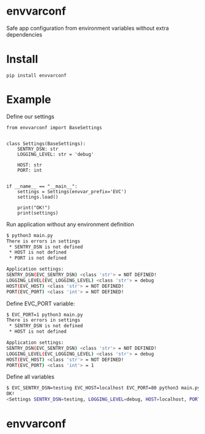 # envvarconf
Safe app configuration from environment variables without extra dependencies

# Install
```
pip install envvarconf
```

# Example
Define our settings
```python3
from envvarconf import BaseSettings


class Settings(BaseSettings):
    SENTRY_DSN: str
    LOGGING_LEVEL: str = 'debug'

    HOST: str
    PORT: int


if __name__ == "__main__":
    settings = Settings(envvar_prefix='EVC')
    settings.load()

    print("OK!")
    print(settings)
```

Run application without any environment definition
```bash
$ python3 main.py
There is errors in settings
 * SENTRY_DSN is not defined
 * HOST is not defined
 * PORT is not defined

Application settings:
SENTRY_DSN(EVC_SENTRY_DSN) <class 'str'> = NOT DEFINED!
LOGGING_LEVEL(EVC_LOGGING_LEVEL) <class 'str'> = debug
HOST(EVC_HOST) <class 'str'> = NOT DEFINED!
PORT(EVC_PORT) <class 'int'> = NOT DEFINED!
```

Define EVC_PORT variable:
```bash
$ EVC_PORT=1 python3 main.py
There is errors in settings
 * SENTRY_DSN is not defined
 * HOST is not defined

Application settings:
SENTRY_DSN(EVC_SENTRY_DSN) <class 'str'> = NOT DEFINED!
LOGGING_LEVEL(EVC_LOGGING_LEVEL) <class 'str'> = debug
HOST(EVC_HOST) <class 'str'> = NOT DEFINED!
PORT(EVC_PORT) <class 'int'> = 1
```

Define all variables
```bash
$ EVC_SENTRY_DSN=testing EVC_HOST=localhost EVC_PORT=80 python3 main.py
OK!
<Settings SENTRY_DSN=testing, LOGGING_LEVEL=debug, HOST=localhost, PORT=80>
```
# envvarconf

